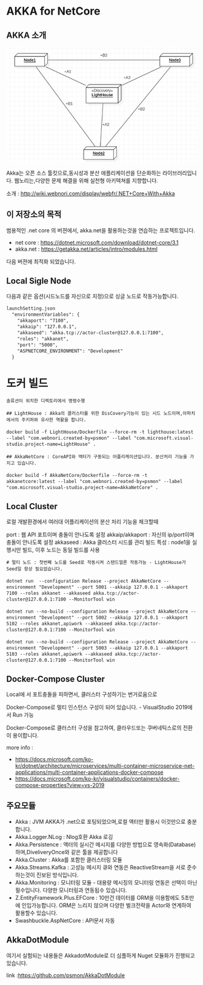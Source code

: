 # AKKA for NetCore

## AKKA 소개

![akkasystem](./Doc/akkasystem.png)


Akka는 오픈 소스 툴킷으로,동시성과 분산 애플리케이션을 단순화하는 라이브러리입니다.
웹노리는,다양한 문제 해결을 위해 실천형 아키텍쳐를 지향합니다.


소개 : http://wiki.webnori.com/display/webfr/.NET+Core+With+Akka


## 이 저장소의 목적

범용적인 .net core 의 버젼에서, akka.net을 활용하는것을 연습하는 프로젝트입니다.

- net core : https://dotnet.microsoft.com/download/dotnet-core/3.1
- akka.net : https://getakka.net/articles/intro/modules.html


다음 버젼에 최적화 되었습니다.


## Local Sigle Node

다음과 같은 옵션(시드노드를 자신으로 지정)으로 싱글 노드로 작동가능합니다.

    launchSetting.json
      "environmentVariables": {
        "akkaport": "7100",
        "akkaip": "127.0.0.1",
        "akkaseed": "akka.tcp://actor-cluster@127.0.0.1:7100",
        "roles": "akkanet",
        "port": "5000",
        "ASPNETCORE_ENVIRONMENT": "Development"
      }

# 도커 빌드

    솔류션이 위치한 디렉토리에서 명령수행

    ## LightHouse : Akka의 클러스터를 위한 DisCovery기능이 있는 시드 노드이며,아파치에서의 주키퍼와 유사한 역활을 합니다.

    docker build -f LightHouse/Dockerfile --force-rm -t lighthouse:latest --label "com.webnori.created-by=psmon" --label "com.microsoft.visual-studio.project-name=LightHouse" .

    ## AkkaNetCore : CoreAPI와 액터가 구동되는 어플리케이션입니다. 분산처리 기능을 가지고 있습니다.

    docker build -f AkkaNetCore/Dockerfile --force-rm -t akkanetcore:latest --label "com.webnori.created-by=psmon" --label "com.microsoft.visual-studio.project-name=AkkaNetCore" .
    

## Local Cluster

로컬 개발환경에서 여러대 어플리케이션의 분산 처리 기능을 체크할때

port : 웹 API 포트이며 충돌이 안나도록 설정
akkaip/akkaport : 자신의 ip/port이며 충돌이 안나도록 설정
akkaseed : Akka 클러스터 시드를 관리
빌드 특성 : node1을 실행시만 빌드, 이후 노드는 동일 빌드를 사용

    # 멀티 노드 : 첫번째 노드를 Seed로 작동시켜 스탠드얼론 작동가능 - LightHouse가 Seed일 항상 필요없습니다.

    dotnet run  --configuration Release --project AkkaNetCore --environment "Development" --port 5001 --akkaip 127.0.0.1 --akkaport 7100 --roles akkanet --akkaseed akka.tcp://actor-cluster@127.0.0.1:7100 --MonitorTool win
    
    dotnet run --no-build --configuration Release --project AkkaNetCore --environment "Development" --port 5002 --akkaip 127.0.0.1 --akkaport 5102 --roles akkanet,apiwork --akkaseed akka.tcp://actor-cluster@127.0.0.1:7100 --MonitorTool win
    
    dotnet run --no-build --configuration Release --project AkkaNetCore --environment "Development" --port 5003 --akkaip 127.0.0.1 --akkaport 5103 --roles akkanet,apiwork --akkaseed akka.tcp://actor-cluster@127.0.0.1:7100 --MonitorTool win


## Docker-Compose Cluster

Local에 서 포트충돌을 피하면서, 클러스터 구성하기는 번거로움으로

Docker-Compose로 멀티 인스턴스 구성이 되어 있습니다. - VisualStudio 2019에서 Run 가능

Docker-Compose로 클러스터 구성을 참고하여,  클라우드또는 쿠버네틱스로의 전환이 용이합니다.

more info : 

 - https://docs.microsoft.com/ko-kr/dotnet/architecture/microservices/multi-container-microservice-net-applications/multi-container-applications-docker-compose
 - https://docs.microsoft.com/ko-kr/visualstudio/containers/docker-compose-properties?view=vs-2019


## 주요모듈

- Akka : JVM AKKA가 .net으로 포팅되었으며,로컬 액터만 활용시 이것만으로 충분합니다.
- Akka.Logger.NLog : Nlog호환 Akka 로깅
- Akka.Persistence : 액터의 실시간 메시지를 다양한 방법으로 영속화(Database)하며,DiveliveryOnce와 같은 툴을 제공합니다
- Akka.Cluster : Akka를 포함한 클러스터링 모듈
- Akka.Streams.Kafka : 고성능 메시지 큐와 연동은 ReactiveStream을 서로 준수하는것이 진보된 방식입니다.
- Akka.Monitoring : 모니터링 모듈 - 대용량 메시징의 모니터링 연동은 선택이 아닌 필수입니다. 다양한 모니터링과 연동됩수 있습니다.
- Z.EntityFramework.Plus.EFCore : 10만건 데이터를 ORM을 이용함에도 5초만에 인입가능합니다. ORM은 느리지 않으며 다양한 벌크전략을 Actor와 연계하여 활용할수 있습니다.
- Swashbuckle.AspNetCore : API문서 자동


## AkkaDotModule

여기서 실험되는 내용들은 AkkadotModule로 더 심플하게
Nuget 모듈화가 진행되고 있습니다.

link :https://github.com/psmon/AkkaDotModule 